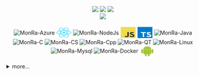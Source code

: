 <!--Hello
<h2><img src="https://emojis.slackmojis.com/emojis/images/1531849430/4246/blob-sunglasses.gif?1531849430" width="30"/> Hi There👋 , I'm MonRá! <img src="https://media.giphy.com/media/12oufCB0MyZ1Go/giphy.gif" width="50"><img src="https://i.giphy.com/9KawrQzIwdAYg.webp" width="50"></h2>
-->

<div>
  </p>
  <div align="center">
   <a href="https://www.facebook.com/ramon.chaib" target="_blank"><img src="https://img.shields.io/badge/-Facebook-%230077B5?style=for-the-badge&logo=facebook&logoColor=white" target="_blank"></a> 
  <a href="https://www.instagram.com/monrapps/" target="_blank"><img src="https://img.shields.io/badge/-Instagram-%23E4405F?style=for-the-badge&logo=instagram&logoColor=white" target="_blank"></a>
  <a href="https://www.linkedin.com/in/ramon-chaib-27007635/" target="_blank"><img src="https://img.shields.io/badge/-LinkedIn-%230077B5?style=for-the-badge&logo=linkedin&logoColor=white" target="_blank"></a>   
</div>

<div align="center">
  <img src="https://i.giphy.com/MM0Jrc8BHKx3y.webp">
</div>
  
 <div style="display: inline_block" align="center"><br>
  <img align="center" alt="MonRa-Azure" height="30" width="40" src="https://cdn.jsdelivr.net/gh/devicons/devicon/icons/azure/azure-original.svg">
  <img align="center" alt="MonRa-React" height="30" width="40" src="https://raw.githubusercontent.com/devicons/devicon/master/icons/react/react-original.svg">
  <img align="center" alt="MonRa-NodeJs" height="30" width="40" src="https://cdn.jsdelivr.net/gh/devicons/devicon/icons/nodejs/nodejs-original.svg">
  <img align="center" alt="MonRa-Js" height="30" width="40" src="https://raw.githubusercontent.com/devicons/devicon/master/icons/javascript/javascript-original.svg">     <img align="center" alt="MonRa-Ts" height="30" width="40" src="https://raw.githubusercontent.com/devicons/devicon/master/icons/typescript/typescript-original.svg">
  <img align="center" alt="MonRa-Java" height="30" width="40" src="https://cdn.jsdelivr.net/gh/devicons/devicon/icons/java/java-original.svg">
  <img align="center" alt="MonRa-C" height="30" width="40" src="https://cdn.jsdelivr.net/gh/devicons/devicon/icons/c/c-original.svg">
  <img align="center" alt="MonRa-CS" height="30" width="40" src="https://cdn.jsdelivr.net/gh/devicons/devicon/icons/csharp/csharp-original.svg">
  <img align="center" alt="MonRa-Cpp" height="30" width="40" src="https://cdn.jsdelivr.net/gh/devicons/devicon/icons/cplusplus/cplusplus-original.svg">
  <img align="center" alt="MonRa-QT" height="30" width="40" src="https://cdn.jsdelivr.net/gh/devicons/devicon/icons/qt/qt-original.svg">
  <img align="center" alt="MonRa-Linux" height="30" width="40" src="https://cdn.jsdelivr.net/gh/devicons/devicon/icons/linux/linux-original.svg">
  <img align="center" alt="MonRa-Mysql" height="30" width="40" src="https://cdn.jsdelivr.net/gh/devicons/devicon/icons/mysql/mysql-original.svg">
  <img align="center" alt="MonRa-Docker" height="30" width="40" src="https://cdn.jsdelivr.net/gh/devicons/devicon/icons/docker/docker-original.svg">  
  <img align="center" alt="MonRa-Android" height="30" width="40" src="https://github.com/devicons/devicon/blob/master/icons/android/android-original.svg">
  
</div>
</a>

</br>
<!--
[![github activity graph](https://activity-graph.herokuapp.com/graph?username=monrapps&theme=chartreuse-dark)](https://github.com/monrapps/)
-->
<div>
<details>
      <summary>more...</summary>
      
<!--
### <img src="https://media.giphy.com/media/VgCDAzcKvsR6OM0uWg/giphy.gif" width="50"> A little more about me...  

```javascript
const monra = {
    pronouns: "He" | "Him",
    code: ["any"],
    askMeAbout: ["any"],
    technologies: {
        backEnd: {
            js: ["any"],
        },
        mobileApp: {
            native: ["Android Development"]
        },
        devOps: ["AWS", "Docker🐳", "Route53", "Nginx"],
        databases: ["mongo", "MySql", "sqlite"],
        misc: ["Firebase", "Socket.IO", "selenium", "open-cv", "php", "SuiteApp"]
    },
    architecture: ["Serverless Architecture", "Progressive web applications", "Single page applications"],
    currentFocus: "Building Robots to ease opertations",
    funFact: "There are two ways to write error-free programs; only the third one works"
};
```
-->

---
<!--START_SECTION:waka-->
![Code Time](http://img.shields.io/badge/Code%20Time-1%2C317%20hrs%2022%20mins-blue)

![Profile Views](http://img.shields.io/badge/Profile%20Views-0-blue)

![Lines of code](https://img.shields.io/badge/From%20Hello%20World%20I%27ve%20Written-5.1%20million%20lines%20of%20code-blue)

**🐱 My GitHub Data** 

> 📦 74.7 kB Used in GitHub's Storage 
 > 
> 🏆 4,334 Contributions in the Year 2025
 > 
> 🚫 Not Opted to Hire
 > 
> 📜 25 Public Repositories 
 > 
> 🔑 23 Private Repositories 
 > 
**I'm an Early 🐤** 

```text
🌞 Morning                9862 commits        ████████░░░░░░░░░░░░░░░░░   31.44 % 
🌆 Daytime                13319 commits       ███████████░░░░░░░░░░░░░░   42.46 % 
🌃 Evening                4446 commits        ████░░░░░░░░░░░░░░░░░░░░░   14.17 % 
🌙 Night                  3740 commits        ███░░░░░░░░░░░░░░░░░░░░░░   11.92 % 
```
📅 **I'm Most Productive on Thursday** 

```text
Monday                   5684 commits        █████░░░░░░░░░░░░░░░░░░░░   18.12 % 
Tuesday                  5831 commits        █████░░░░░░░░░░░░░░░░░░░░   18.59 % 
Wednesday                6008 commits        █████░░░░░░░░░░░░░░░░░░░░   19.15 % 
Thursday                 6833 commits        █████░░░░░░░░░░░░░░░░░░░░   21.78 % 
Friday                   4386 commits        ███░░░░░░░░░░░░░░░░░░░░░░   13.98 % 
Saturday                 1483 commits        █░░░░░░░░░░░░░░░░░░░░░░░░   04.73 % 
Sunday                   1142 commits        █░░░░░░░░░░░░░░░░░░░░░░░░   03.64 % 
```


📊 **This Week I Spent My Time On** 

```text
🕑︎ Time Zone: America/Sao_Paulo

💬 Programming Languages: 
Python                   8 hrs 15 mins       █████████░░░░░░░░░░░░░░░░   36.50 % 
Markdown                 5 hrs 11 mins       ██████░░░░░░░░░░░░░░░░░░░   22.95 % 
JSON                     2 hrs 42 mins       ███░░░░░░░░░░░░░░░░░░░░░░   11.94 % 
YAML                     2 hrs 38 mins       ███░░░░░░░░░░░░░░░░░░░░░░   11.67 % 
Other                    1 hr 32 mins        ██░░░░░░░░░░░░░░░░░░░░░░░   06.80 % 

🔥 Editors: 
Cursor                   22 hrs 37 mins      █████████████████████████   100.00 % 

🐱‍💻 Projects: 
nlm-gww-watcher          17 hrs 56 mins      ████████████████████░░░░░   79.28 % 
frigate                  2 hrs 29 mins       ███░░░░░░░░░░░░░░░░░░░░░░   10.98 % 
gridsafe-ota-c           57 mins             █░░░░░░░░░░░░░░░░░░░░░░░░   04.20 % 
chatbot                  46 mins             █░░░░░░░░░░░░░░░░░░░░░░░░   03.46 % 
gww-v6i                  18 mins             ░░░░░░░░░░░░░░░░░░░░░░░░░   01.35 % 

💻 Operating System: 
WSL                      22 hrs 37 mins      █████████████████████████   100.00 % 
```

**I Mostly Code in C++** 

```text
C                        17 repos            ████░░░░░░░░░░░░░░░░░░░░░   17.89 % 
Python                   14 repos            ████░░░░░░░░░░░░░░░░░░░░░   14.74 % 
JavaScript               10 repos            ███░░░░░░░░░░░░░░░░░░░░░░   10.53 % 
Shell                    6 repos             ██░░░░░░░░░░░░░░░░░░░░░░░   06.32 % 
HTML                     6 repos             ██░░░░░░░░░░░░░░░░░░░░░░░   06.32 % 
```



**Timeline**

![Lines of Code chart](https://raw.githubusercontent.com/monrapps/monrapps/master/assets/bar_graph.png)


 Last Updated on 26/09/2025 18:39:54 UTC
<!--END_SECTION:waka-->
